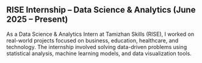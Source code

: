 ## RISE Internship – Data Science & Analytics (June 2025 – Present) ##

As a Data Science & Analytics Intern at Tamizhan Skills (RISE), I worked on real-world projects focused on business, education, healthcare, and technology. 
The internship involved solving data-driven problems using statistical analysis, machine learning models, and data visualization tools.
